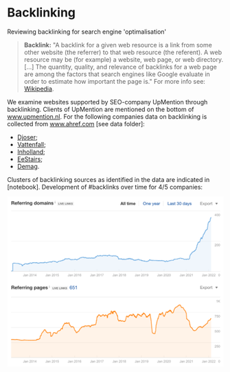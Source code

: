 # Backlinking
Reviewing backlinking for search engine 'optimalisation' 

> **Backlink:** "A backlink for a given web resource is a link from some other website (the referrer) to that web resource (the referent). A web resource may be (for example) a website, web page, or web directory. [...] The quantity, quality, and relevance of backlinks for a web page are among the factors that search engines like Google evaluate in order to estimate how important the page is." For more info see: <a href="https://en.wikipedia.org/wiki/Backlink" target="_blank">Wikipedia</a>.

We examine websites supported by SEO-company UpMention through backlinking. Clients of UpMention are mentioned on the bottom of <a href="www.upmention.nl/" target="_blank">www.upmention.nl</a>. For the following companies data on backlinking is collected from <a href="www.ahref.com" target="_blank">www.ahref.com</a> [see data folder]: 
- <a href="www.djoser.nl" target="_blank">Djoser</a>;
- <a href="www.vattenfall.nl" target="_blank">Vattenfall</a>;
- <a href="www.inholland.nl" target="_blank">Inholland</a>;
- <a href="www.eestairs.com" target="_blank">EeStairs</a>;
- <a href="www.demag.nl" target="_blank">Demag</a>.

Clusters of backlinking sources as identified in the data are indicated in [notebook]. Development of #backlinks over time for 4/5 companies:

![image](/images/demag_timeline.png)
